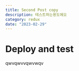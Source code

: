 ```yaml
---
title: Second Post copy
description: 테스트하는용도에오
category: redux
date: "2023-02-29"
---
```


# Deploy and test

qwvqwvvqwvwqv
